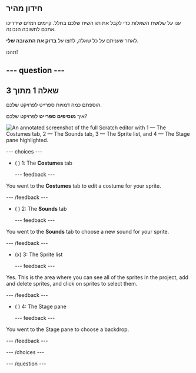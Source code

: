 ## חידון מהיר

ענו על שלושת השאלות כדי לקבל את תג השיח שלכם בחלל. קיימים רמזים שידריכו אתכם לתשובה הנכונה.

לאחר שעניתם על כל שאלה, לחצו על **בדוק את התשובה שלי**.

תהנו!

--- question ---
---
שאלה 1 מתוך 3
---

הוספתם כמה דמויות ספרייט לפרויקט שלכם.

איך **מוסיפים ספרייט** לפרויקט שלכם?

![An annotated screenshot of the full Scratch editor with 1 — The Costumes tab, 2 — The Sounds tab, 3 — The Sprite list, and 4 — The Stage pane highlighted.](images/question1.png)

--- choices ---

- ( ) 1: The **Costumes** tab

  --- feedback ---

You went to the **Costumes** tab to edit a costume for your sprite.

  --- /feedback ---

- ( ) 2: The **Sounds** tab

  --- feedback ---

You went to the **Sounds** tab to choose a new sound for your sprite.

  --- /feedback ---

- (x) 3: The Sprite list

  --- feedback ---

Yes. This is the area where you can see all of the sprites in the project, add and delete sprites, and click on sprites to select them.

  --- /feedback ---

- ( ) 4: The Stage pane

  --- feedback ---

You went to the Stage pane to choose a backdrop.

  --- /feedback ---

--- /choices ---

--- /question ---
